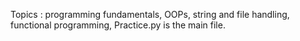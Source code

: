 Topics : programming fundamentals, OOPs, string and file handling, functional programming,
Practice.py is the main file.
